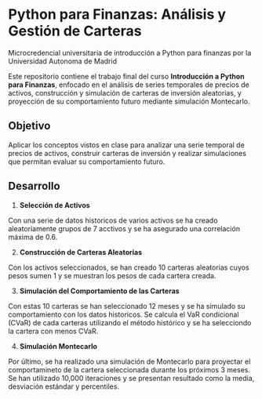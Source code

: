 # Python para Finanzas: Análisis y Gestión de Carteras
Microcredencial universitaria de introducción a Python para finanzas por la Universidad Autonoma de Madrid


Este repositorio contiene el trabajo final del curso **Introducción a Python para Finanzas**, enfocado en el análisis de series temporales de precios de activos, construcción y simulación de carteras de inversión aleatorias, y proyección de su comportamiento futuro mediante simulación Montecarlo.

## Objetivo

Aplicar los conceptos vistos en clase para analizar una serie temporal de precios de activos, construir carteras de inversión y realizar simulaciones que permitan evaluar su comportamiento futuro.

## Desarrollo

1. **Selección de Activos**

Con una serie de datos historicos de varios activos se ha creado aleatoriamente grupos de 7 acctivos y se ha asegurado una correlación máxima de 0.6.

2. **Construcción de Carteras Aleatorias**

Con los activos seleccionados, se han creado 10 carteras aleatorias cuyos pesos sumen 1 y se muestran los pesos de cada cartera creada.

3. **Simulación del Comportamiento de las Carteras**

Con estas 10 carteras se han seleccionado 12 meses y se ha simulado su comportamiento con los datos historicos.
Se calcula el VaR condicional (CVaR) de cada carteras utilizando el método histórico y se ha selecciondo la cartera con menos CVaR.

4. **Simulación Montecarlo**

Por último, se ha realizado una simulación de Montecarlo para proyectar el comportamineto de la cartera seleccionada durante los próximos 3 meses.
Se han utilizado 10,000 iteraciones y se presentan resultado como la media, desviación estándar y percentiles. 
